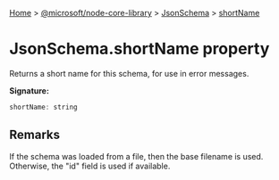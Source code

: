 [Home](./index) &gt; [@microsoft/node-core-library](./node-core-library.md) &gt; [JsonSchema](./node-core-library.jsonschema.md) &gt; [shortName](./node-core-library.jsonschema.shortname.md)

# JsonSchema.shortName property

Returns a short name for this schema, for use in error messages.

**Signature:**
```javascript
shortName: string
```

## Remarks

If the schema was loaded from a file, then the base filename is used. Otherwise, the "id" field is used if available.
